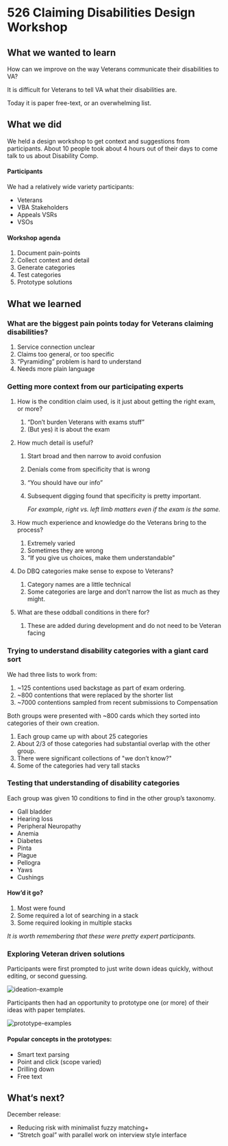 # 526 Claiming Disabilities Design Workshop

## What we wanted to learn

How can we improve on the way Veterans communicate their disabilities to VA? 

It is difficult for Veterans to tell VA what their disabilities are.

Today it is paper free-text, or an overwhelming list.



## What we did

We held a design workshop to get context and suggestions from participants. About 10 people took about 4 hours out of their days to come talk to us about Disability Comp.



#### Participants

We had a relatively wide variety participants:

- Veterans
- VBA Stakeholders
- Appeals VSRs
- VSOs



#### Workshop agenda

1. Document pain-points
2. Collect context and detail
3. Generate categories
4. Test categories
5. Prototype solutions



## What we learned

### What are the biggest pain points today for Veterans claiming disabilities? 

1. Service connection unclear
2. Claims too general, or too specific
3. “Pyramiding” problem is hard to understand
4. Needs more plain language



### Getting more context from our participating experts 

1. How is the condition claim used, is it just about getting the right exam, or more?

   1. “Don’t burden Veterans with exams stuff”
   2. (But yes) it is about the exam

2. How much detail is useful?

   1. Start broad and then narrow to avoid confusion

   2. Denials come from specificity that is wrong

   3. “You should have our info”

   4. Subsequent digging found that specificity is pretty important. 

      *For example, right vs. left limb matters even if the exam is the same.*

3. How much experience and knowledge do the Veterans bring to the process?

   1. Extremely varied
   2. Sometimes they are wrong
   3. “If you give us choices, make them understandable”

4. Do DBQ categories make sense to expose to Veterans?

   1. Category names are a little technical
   2. Some categories are large and don’t narrow the list as much as they might.

5. What are these oddball conditions in there for?

   1. These are added during development and do not need to be Veteran facing



### Trying to understand disability categories with a giant card sort 

We had three lists to work from:

1. ~125 contentions used backstage as part of exam ordering.
2. ~800 contentions that were replaced by the shorter list
3. ~7000 contentions sampled from recent submissions to Compensation

Both groups were presented with ~800 cards which they sorted into categories of their own creation. 

1. Each group came up with about 25 categories
2. About 2/3 of those categories had substantial overlap with the other group.
3. There were significant collections of "we don’t know?"
4. Some of the categories had very tall stacks



### Testing that understanding of disability categories 

Each group was given 10 conditions to find in the other group’s taxonomy.  

- Gall bladder
- Hearing loss
- Peripheral Neuropathy
- Anemia
- Diabetes
- Pinta
- Plague
- Pellogra
- Yaws
- Cushings



#### How’d it go?

1. Most were found
2. Some required a lot of searching in a stack
3. Some required looking in multiple stacks

*It is worth remembering that these were  pretty expert participants.* 



### Exploring Veteran driven solutions 

Participants were first prompted to just write down ideas quickly, without editing, or second guessing. 

![ideation-example](readout-assets/ideation-example.jpg?raw=true)


Participants then had an opportunity to prototype one (or more) of their ideas with paper templates. 

![prototype-examples](readout-assets/prototype-examples.jpg?raw=true)



#### Popular concepts in the prototypes:

- Smart text parsing
- Point and click (scope varied)
- Drilling down
- Free text





## What‘s next?

December release: 

- Reducing risk with minimalist fuzzy matching+
- “Stretch goal” with parallel work on interview style interface
